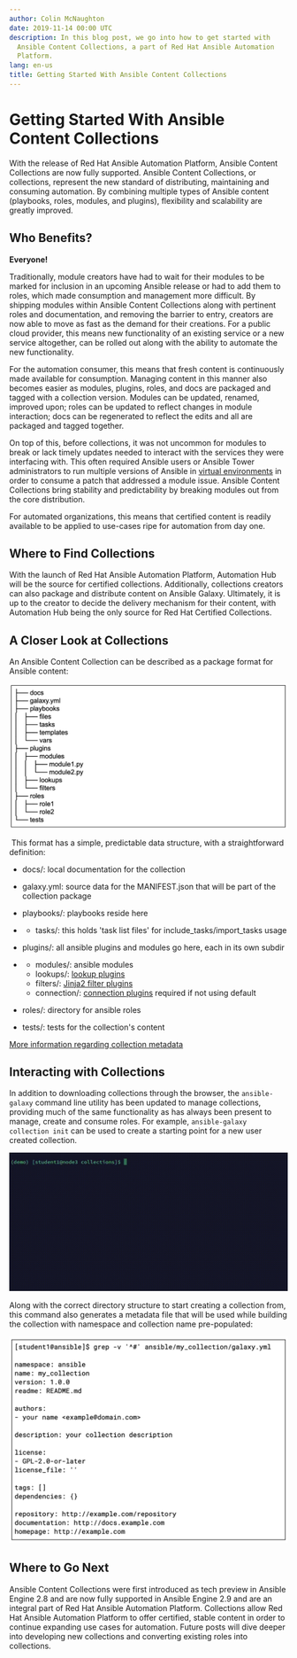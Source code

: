 ```yaml
---
author: Colin McNaughton
date: 2019-11-14 00:00 UTC
description: In this blog post, we go into how to get started with
  Ansible Content Collections, a part of Red Hat Ansible Automation
  Platform.
lang: en-us
title: Getting Started With Ansible Content Collections
---
```


# Getting Started With Ansible Content Collections

With the release of Red Hat Ansible Automation Platform, Ansible Content
Collections are now fully supported. Ansible Content Collections, or
collections, represent the new standard of distributing, maintaining and
consuming automation. By combining multiple types of Ansible content
(playbooks, roles, modules, and plugins), flexibility and scalability
are greatly improved.

## Who Benefits?

**Everyone!**

Traditionally, module creators have had to wait for their modules to be
marked for inclusion in an upcoming Ansible release or had to add them
to roles, which made consumption and management more difficult. By
shipping modules within Ansible Content Collections along with pertinent
roles and documentation, and removing the barrier to entry, creators are
now able to move as fast as the demand for their creations. For a public
cloud provider, this means new functionality of an existing service or a
new service altogether, can be rolled out along with the ability to
automate the new functionality.

For the automation consumer, this means that fresh content is
continuously made available for consumption. Managing content in this
manner also becomes easier as modules, plugins, roles, and docs are
packaged and tagged with a collection version. Modules can be updated,
renamed, improved upon; roles can be updated to reflect changes in
module interaction; docs can be regenerated to reflect the edits and all
are packaged and tagged together. 

On top of this, before collections, it was not uncommon for modules to
break or lack timely updates needed to interact with the services they
were interfacing with. This often required Ansible users or Ansible
Tower administrators to run multiple versions of Ansible in [virtual
environments](https://docs.ansible.com/ansible-tower/latest/html/administration/tipsandtricks.html#using-virtualenv-with-at)
in order to consume a patch that addressed a module issue. Ansible
Content Collections bring stability and predictability by breaking
modules out from the core distribution.

For automated organizations, this means that certified content is
readily available to be applied to use-cases ripe for automation from
day one.

## Where to Find Collections

With the launch of Red Hat Ansible Automation Platform, Automation Hub
will be the source for certified collections. Additionally, collections
creators can also package and distribute content on Ansible Galaxy.
Ultimately, it is up to the creator to decide the delivery mechanism for
their content, with Automation Hub being the only source for Red Hat
Certified Collections.

## A Closer Look at Collections

An Ansible Content Collection can be described as a package format for
Ansible content:

![example collection filesystem](/images/posts/archive/example-collection-filesystem.png)

 This format has a simple, predictable data structure, with a
straightforward definition:

-   docs/: local documentation for the collection

-   galaxy.yml: source data for the MANIFEST.json that will be part of
    the collection package

-   playbooks/: playbooks reside here 

-   -   tasks/: this holds \'task list files\' for
        include_tasks/import_tasks usage

-   plugins/: all ansible plugins and modules go here, each in its own
    subdir

-   -   modules/: ansible modules
    -   lookups/: [lookup
        plugins](https://docs.ansible.com/ansible/latest/plugins/lookup.html)
    -   filters/: [Jinja2 filter
        plugins](https://docs.ansible.com/ansible/latest/user_guide/playbooks_filters.html)
    -   connection/: [connection
        plugins](https://docs.ansible.com/ansible/latest/plugins/connection.html)
        required if not using default

-   roles/: directory for ansible roles

-   tests/: tests for the collection\'s content

[More information regarding collection
metadata](https://docs.ansible.com/ansible/latest/dev_guide/collections_galaxy_meta.html)

## Interacting with Collections

In addition to downloading collections through the browser, the
`ansible-galaxy` command line utility has been updated to manage
collections, providing much of the same functionality as has always been
present to manage, create and consume roles. For example,
`ansible-galaxy collection init` can be used to create a starting
point for a new user created collection.

![galaxy collection init example](/images/posts/archive/init-galaxy-collection.gif)

Along with the correct directory structure to start creating a
collection from, this command also generates a metadata file that will
be used while building the collection with namespace and collection name
pre-populated:

![example galaxy metadata](/images/posts/archive/example-collection-galaxy.png)

## Where to Go Next

Ansible Content Collections were first introduced as tech preview in
Ansible Engine 2.8 and are now fully supported in Ansible Engine 2.9 and
are an integral part of Red Hat Ansible Automation Platform. Collections
allow Red Hat Ansible Automation Platform to offer certified, stable
content in order to continue expanding use cases for automation. Future
posts will dive deeper into developing new collections and converting
existing roles into collections.
